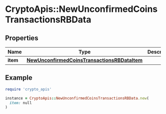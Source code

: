 # CryptoApis::NewUnconfirmedCoinsTransactionsRBData

## Properties

| Name | Type | Description | Notes |
| ---- | ---- | ----------- | ----- |
| **item** | [**NewUnconfirmedCoinsTransactionsRBDataItem**](NewUnconfirmedCoinsTransactionsRBDataItem.md) |  |  |

## Example

```ruby
require 'crypto_apis'

instance = CryptoApis::NewUnconfirmedCoinsTransactionsRBData.new(
  item: null
)
```


